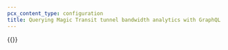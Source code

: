 ```yaml
---
pcx_content_type: configuration
title: Querying Magic Transit tunnel bandwidth analytics with GraphQL
---
```


{{<render file="graphql/_query-magic-transit-bandwidth-graphql.md">}}